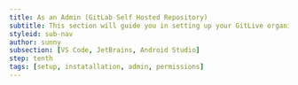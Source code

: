 ```yaml
---
title: As an Admin (GitLab Self Hosted Repository)
subtitle: This section will guide you in setting up your GitLive organization through your self-hosted repository hosting service ( Currently GitLve only supports GitLab self-hosted).
styleid: sub-nav
author: sunny
subsection: [VS Code, JetBrains, Android Studio]
step: tenth
tags: [setup, instatallation, admin, permissions]
---
```

